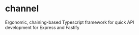 # channel
Ergonomic, chaining-based Typescript framework for quick API development for Express and Fastify
